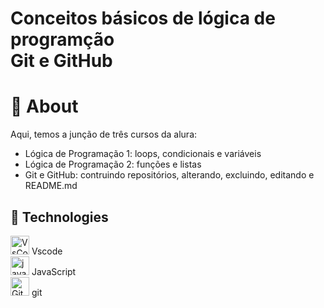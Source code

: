 # Conceitos básicos de lógica de programção <br> Git e GitHub


<h1>🧠 About </h1>
<p>
  Aqui, temos a junção de três cursos da alura: <br>
  <ul>
    <li>Lógica de Programação 1: loops, condicionais e variáveis</li>
    <li>Lógica de Programação 2: funções e listas</li>
    <li>Git e GitHub: contruindo repositórios, alterando, excluindo, editando e README.md </li>
  </ul>

</p>

## 🚀 Technologies
<div>
  <img src="https://cdn.jsdelivr.net/gh/devicons/devicon/icons/vscode/vscode-original.svg" height="30" alt="VsCode logo" /> Vscode
 <br>
 <img src="https://cdn.jsdelivr.net/gh/devicons/devicon/icons/javascript/javascript-plain.svg" height="30" alt="javascript logo"  /> JavaScript
  <br>
  <img src="https://cdn.jsdelivr.net/gh/devicons/devicon/icons/git/git-original.svg" height="30" alt="Git logo"  /> git
</div>
